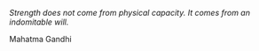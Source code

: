 <i>Strength does not come from physical capacity. It comes from an indomitable will.</i>

Mahatma Gandhi